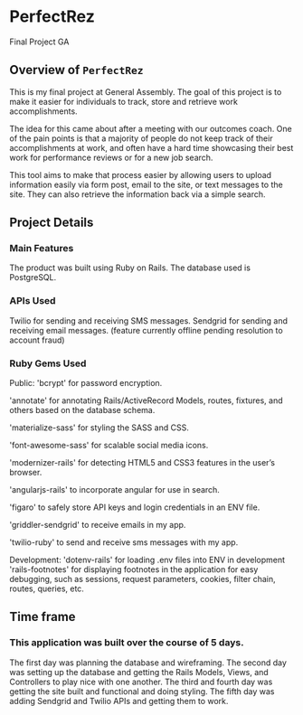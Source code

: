 # PerfectRez
Final Project GA

## Overview of `PerfectRez`

This is my final project at General Assembly. The goal of this project is to make it easier for individuals to track, store and retrieve work accomplishments.

The idea for this came about after a meeting with our outcomes coach. One of the pain points is that a majority of people do not keep track of their accomplishments at work, and often have a hard time showcasing their best work for performance reviews or for a new job search.

This tool aims to make that process easier by allowing users to upload information easily via form post, email to the site, or text messages to the site. They can also retrieve the information back via a simple search.

## Project Details

### Main Features

The product was built using Ruby on Rails.
The database used is PostgreSQL.

### APIs Used

Twilio for sending and receiving SMS messages.
Sendgrid for sending and receiving email messages.  (feature currently offline pending resolution to account fraud)

### Ruby Gems Used

Public:
'bcrypt' for password encryption.

'annotate' for annotating Rails/ActiveRecord Models, routes, fixtures, and others based on the database schema.

'materialize-sass' for styling the SASS and CSS.

'font-awesome-sass' for scalable social media icons.

'modernizer-rails' for detecting HTML5 and CSS3 features in the user’s browser.

'angularjs-rails' to incorporate angular for use in search.

'figaro' to safely store API keys and login credentials in an ENV file.

'griddler-sendgrid' to receive emails in my app.

'twilio-ruby' to send and receive sms messages with my app.

Development:
'dotenv-rails' for loading .env files into ENV in development
'rails-footnotes' for displaying footnotes in the application for easy debugging, such as sessions, request parameters, cookies, filter chain, routes, queries, etc.

## Time frame

### This application was built over the course of 5 days.

The first day was planning the database and wireframing.
The second day was setting up the database and getting the Rails Models, Views, and Controllers to play nice with one another.
The third and fourth day was getting the site built and functional and doing styling.
The fifth day was adding Sendgrid and Twilio APIs and getting them to work.
